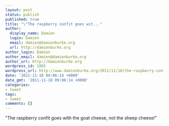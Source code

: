```yaml
---
layout: post
status: publish
published: true
title: "\"The raspberry confit goes wit..."
author:
  display_name: Damien
  login: Damien
  email: damien@damienburke.org
  url: http://damienburke.org
author_login: Damien
author_email: damien@damienburke.org
author_url: http://damienburke.org
wordpress_id: 1865
wordpress_url: http://www.damienburke.org/2011/11/18/the-raspberry-confit-goes-wit/
date: '2011-11-18 04:06:14 +0000'
date_gmt: '2011-11-18 09:06:14 +0000'
categories:
- tweet
tags:
- tweet
comments: []
---
```

<p>"The raspberry confit goes with the goat cheese, not the sheep cheese!"</p>
